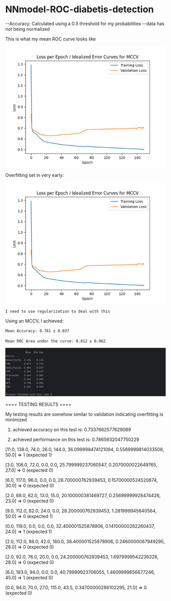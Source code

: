 # NNmodel-ROC-diabetis-detection

--Accuracy: Calculated using a 0.5 threshold for my probabilities
--data has not being normalized

This is what my mean ROC curve looks like

![idealized error curves.png](idealized%20error%20curves.png)


Overfitting set in very early:

![idealized error curves.png](idealized%20error%20curves.png)

    I need to use regularization to deal with this

Using an MCCV, I achieved:

    Mean Accuracy: 0.761 ± 0.037

    Mean ROC Area under the curve: 0.812 ± 0.062

![img.png](img.png)

==== TESTING RESULTS ====

My testing results are somehow similar to validation indicating overfitting is minimized 

 1. achieved accuracy on this test is: 0.7337662577629089 


 
 2. achieved performance on this test is: 0.7865932047750229 

[11.0, 138.0, 74.0, 26.0, 144.0, 36.099998474121094, 0.5569999814033508, 50.0] => 1 (expected 1)

[3.0, 106.0, 72.0, 0.0, 0.0, 25.799999237060547, 0.2070000022649765, 27.0] => 0 (expected 0)

[6.0, 117.0, 96.0, 0.0, 0.0, 28.700000762939453, 0.15700000524520874, 30.0] => 0 (expected 0)

[2.0, 68.0, 62.0, 13.0, 15.0, 20.100000381469727, 0.25699999928474426, 23.0] => 0 (expected 0)

[9.0, 112.0, 82.0, 24.0, 0.0, 28.200000762939453, 1.281999945640564, 50.0] => 0 (expected 1)

[0.0, 119.0, 0.0, 0.0, 0.0, 32.400001525878906, 0.14100000262260437, 24.0] => 1 (expected 1)

[2.0, 112.0, 86.0, 42.0, 160.0, 38.400001525878906, 0.2460000067949295, 28.0] => 0 (expected 0)

[2.0, 92.0, 76.0, 20.0, 0.0, 24.200000762939453, 1.6979999542236328, 28.0] => 0 (expected 0)

[6.0, 183.0, 94.0, 0.0, 0.0, 40.79999923706055, 1.4609999656677246, 45.0] => 1 (expected 0)

[0.0, 94.0, 70.0, 27.0, 115.0, 43.5, 0.34700000286102295, 21.0] => 0 (expected 0)